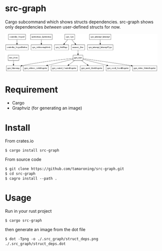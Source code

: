 # src-graph
Cargo subcommand which shows structs dependencies.
src-graph shows only dependencies *between* user-defined structs for now.

![screenshot1](screenshot1.png)

# Requirement
- Cargo
- Graphviz (for generating an image)

# Install
From crates.io
```
$ cargo install src-graph
```

From source code
```
$ git clone https://github.com/tamaroning/src-graph.git
$ cd src-graph
$ cagro install --path .
```

# Usage
Run in your rust project
```
$ cargo src-graph
```

then generate an image from the dot file
```
$ dot -Tpng -o ./.src_graph/struct_deps.png ./.src_graph/struct_deps.dot
```
